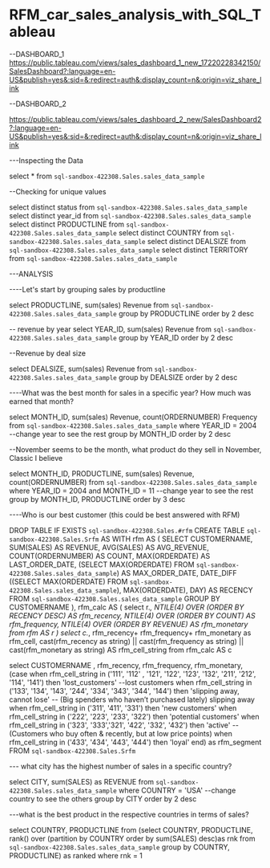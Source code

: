 # RFM_car_sales_analysis_with_SQL_Tableau
 
 --DASHBOARD_1
https://public.tableau.com/views/sales_dashboard_1_new_17220228342150/SalesDashboard?:language=en-US&publish=yes&:sid=&:redirect=auth&:display_count=n&:origin=viz_share_link

--DASHBOARD_2

https://public.tableau.com/views/sales_dashboard_2_new/SalesDashboard2?:language=en-US&publish=yes&:sid=&:redirect=auth&:display_count=n&:origin=viz_share_link


---Inspecting the Data

select * from `sql-sandbox-422308.Sales.sales_data_sample`

--Checking for unique values

select distinct status from `sql-sandbox-422308.Sales.sales_data_sample`
select distinct year_id from `sql-sandbox-422308.Sales.sales_data_sample`
select distinct PRODUCTLINE from `sql-sandbox-422308.Sales.sales_data_sample` 
select distinct COUNTRY from `sql-sandbox-422308.Sales.sales_data_sample`
select distinct DEALSIZE from `sql-sandbox-422308.Sales.sales_data_sample`
select distinct TERRITORY from `sql-sandbox-422308.Sales.sales_data_sample` 



---ANALYSIS

----Let's start by grouping sales by productline


select PRODUCTLINE, sum(sales) Revenue
from `sql-sandbox-422308.Sales.sales_data_sample`
group by PRODUCTLINE
order by 2 desc

-- revenue by year
select YEAR_ID, sum(sales) Revenue
from `sql-sandbox-422308.Sales.sales_data_sample`
group by YEAR_ID
order by 2 desc


--Revenue by deal size

select  DEALSIZE,  sum(sales) Revenue
from `sql-sandbox-422308.Sales.sales_data_sample`
group by  DEALSIZE
order by 2 desc


----What was the best month for sales in a specific year? How much was earned that month? 

select  MONTH_ID, sum(sales) Revenue, count(ORDERNUMBER) Frequency
from `sql-sandbox-422308.Sales.sales_data_sample`
where YEAR_ID = 2004 --change year to see the rest
group by  MONTH_ID
order by 2 desc


--November seems to be the month, what product do they sell in November, Classic I believe

select  MONTH_ID, PRODUCTLINE, sum(sales) Revenue, count(ORDERNUMBER)
from `sql-sandbox-422308.Sales.sales_data_sample`
where YEAR_ID = 2004 and MONTH_ID = 11 --change year to see the rest
group by  MONTH_ID, PRODUCTLINE
order by 3 desc


----Who is our best customer (this could be best answered with RFM)

DROP TABLE IF EXISTS `sql-sandbox-422308.Sales.#rfm`
CREATE TABLE `sql-sandbox-422308.Sales.Srfm` AS
WITH rfm AS 
(
  SELECT 
      CUSTOMERNAME, SUM(SALES) AS REVENUE, AVG(SALES) AS AVG_REVENUE,
      COUNT(ORDERNUMBER) AS COUNT, MAX(ORDERDATE) AS LAST_ORDER_DATE,
      (SELECT MAX(ORDERDATE) FROM `sql-sandbox-422308.Sales.sales_data_sample`) AS MAX_ORDER_DATE,
      DATE_DIFF ((SELECT MAX(ORDERDATE) FROM `sql-sandbox-422308.Sales.sales_data_sample`), MAX(ORDERDATE), DAY) AS RECENCY
  FROM `sql-sandbox-422308.Sales.sales_data_sample`
  GROUP BY CUSTOMERNAME
),
rfm_calc AS 
(
select r.*,
     NTILE(4) OVER (ORDER BY RECENCY DESC) AS rfm_recency,
     NTILE(4) OVER (ORDER BY COUNT) AS rfm_frequency,
     NTILE(4) OVER (ORDER BY REVENUE) AS rfm_monetary
from rfm AS r
) 
select c.*, rfm_recency+ rfm_frequency+ rfm_monetary as rfm_cell,
cast(rfm_recency as string) || cast(rfm_frequency as string) || cast(rfm_monetary  as string) AS rfm_cell_string
from rfm_calc AS c


select CUSTOMERNAME , rfm_recency, rfm_frequency, rfm_monetary, 
(case 
		when rfm_cell_string in ('111', '112' , '121', '122', '123', '132', '211', '212', '114', '141') then 'lost_customers'  --lost customers
		when rfm_cell_string in ('133', '134', '143', '244', '334', '343', '344', '144') then 'slipping away, cannot lose' -- (Big spenders who haven’t purchased lately) slipping away
		when rfm_cell_string in ('311', '411', '331') then 'new customers'
		when rfm_cell_string in ('222', '223', '233', '322') then 'potential customers'
		when rfm_cell_string in ('323', '333','321', '422', '332', '432') then 'active' --(Customers who buy often & recently, but at low price points)
		when rfm_cell_string in ('433', '434', '443', '444') then 'loyal'
	end) as rfm_segment
FROM `sql-sandbox-422308.Sales.Srfm`

--- what city has the highest number of sales in a specific country?

select CITY, sum(SALES) as REVENUE
from `sql-sandbox-422308.Sales.sales_data_sample`
where COUNTRY = 'USA' --change country to see the others
group by CITY
order by 2 desc

---what is the best product in the respective countries in terms of sales?

select COUNTRY, PRODUCTLINE
from (select COUNTRY, PRODUCTLINE, 
rank() over (partition by COUNTRY order by sum(SALES) desc)as rnk 
from `sql-sandbox-422308.Sales.sales_data_sample`
group by COUNTRY, PRODUCTLINE) as ranked
where rnk = 1         
